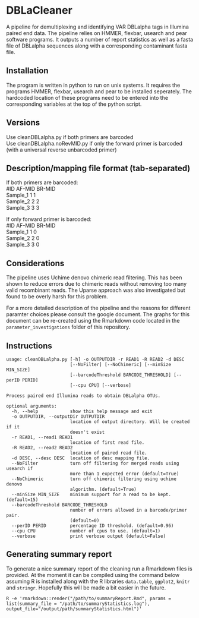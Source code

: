 # DBLaCleaner
A pipeline for demultiplexing and identifying VAR DBLalpha tags in Illumina paired end data. The pipeline relies on HMMER, flexbar, usearch and pear software programs. It outputs a number of report statistics as well as a fasta file of DBLalpha sequences along with a corresponding contaminant fasta file.

## Installation
The program is written in python to run on unix systems. It requires the programs HMMER, flexbar, usearch and pear to be installed seperately. The hardcoded location of these programs need to be entered into the corresponding variables at the top of the python script.

## Versions
Use cleanDBLalpha.py if both primers are barcoded<br />
Use cleanDBLalpha.noRevMID.py if only the forward primer is barcoded (with a universal reverse unbarcoded primer)

## Description/mapping file format (tab-separated)

If both primers are barcoded:<br />
#ID	AF-MID	BR-MID<br />
Sample_1	1	1<br />
Sample_2	2	2<br />
Sample_3	3	3<br />

If only forward primer is barcoded:<br />
#ID	AF-MID	BR-MID<br />
Sample_1	1	0<br />
Sample_2	2	0<br />
Sample_3	3	0<br />

## Considerations
The pipeline uses Uchime denovo chimeric read filtering. This has been shown to reduce errors due to chimeric reads without removing too many valid recombinant reads. The Uparse approach was also investigated but found to be overly harsh for this problem. 

For a more detailed description of the pipeline and the reasons for different paramter choices please consult the google document. The graphs for this document can be re-created using the Rmarkdown code located in the `parameter_investigations` folder of this repository.

## Instructions
```
usage: cleanDBLalpha.py [-h] -o OUTPUTDIR -r READ1 -R READ2 -d DESC
                        [--NoFilter] [--NoChimeric] [--minSize MIN_SIZE]
                        [--barcodeThreshold BARCODE_THRESHOLD] [--perID PERID]
                        [--cpu CPU] [--verbose]

Process paired end Illumina reads to obtain DBLalpha OTUs.

optional arguments:
  -h, --help            show this help message and exit
  -o OUTPUTDIR, --outputDir OUTPUTDIR
                        location of output directory. Will be created if it
                        doesn't exist
  -r READ1, --read1 READ1
                        location of first read file.
  -R READ2, --read2 READ2
                        location of paired read file.
  -d DESC, --desc DESC  location of desc mapping file.
  --NoFilter            turn off filtering for merged reads using usearch if
                        more than 1 expected error (default=True)
  --NoChimeric          turn off chimeric filtering using uchime denovo
                        algorithm. (default=True)
  --minSize MIN_SIZE    minimum support for a read to be kept. (default=15)
  --barcodeThreshold BARCODE_THRESHOLD
                        number of errors allowed in a barcode/primer pair.
                        (default=0)
  --perID PERID         percentage ID threshold. (default=0.96)
  --cpu CPU             number of cpus to use. (default=1)
  --verbose             print verbose output (default=False)
```
## Generating summary report
To generate a nice summary report of the cleaning run a Rmarkdown files is provided. At the moment it can be compiled using the command below assuming R is installed along with the R libraries `data.table`, `ggplot2`, `knitr` and `stringr`. Hopefully this will be made a bit easier in the future.

```
R -e 'rmarkdown::render("/path/to/summaryReport.Rmd", params = list(summary_file = "/path/to/summaryStatistics.log"), output_file="/output/path/summaryStatistics.html")'
```
